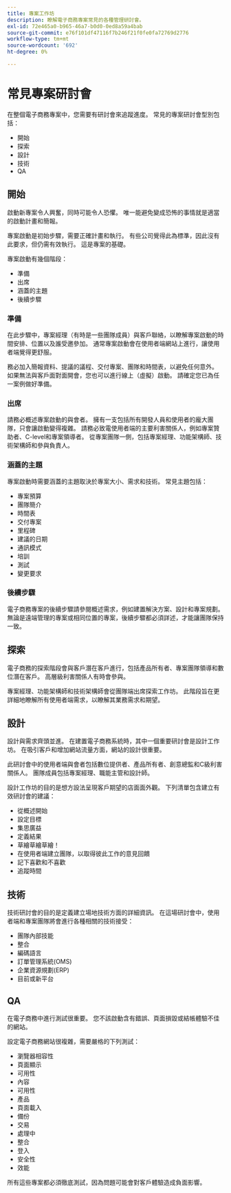 ```yaml
---
title: 專案工作坊
description: 瞭解電子商務專案常見的各種管理研討會。
exl-id: 72e465a0-b965-46a7-b0d0-0ed8a59a4bab
source-git-commit: e76f101df47116f7b246f21f0fe0fa72769d2776
workflow-type: tm+mt
source-wordcount: '692'
ht-degree: 0%

---
```


# 常見專案研討會

在整個電子商務專案中，您需要有研討會來追蹤進度。 常見的專案研討會型別包括：

- 開始
- 探索
- 設計
- 技術
- QA

## 開始

啟動新專案令人興奮，同時可能令人恐懼。 唯一能避免變成恐怖的事情就是適當的啟動計畫和簡報。

專案啟動是初始步驟，需要正確計畫和執行。 有些公司覺得此為標準，因此沒有此要求，但仍需有效執行。 這是專案的基礎。

專案啟動有幾個階段：

- 準備
- 出席
- 涵蓋的主題
- 後續步驟

### 準備

在此步驟中，專案經理（有時是一些團隊成員）與客戶聯絡，以瞭解專案啟動的時間安排、位置以及誰受邀參加。 通常專案啟動會在使用者端網站上進行，讓使用者端覺得更舒服。

務必加入簡報資料、提議的議程、交付專案、團隊和時間表，以避免任何意外。 如果無法與客戶面對面開會，您也可以進行線上（虛擬）啟動。 請確定您已為任一案例做好準備。

### 出席

請務必概述專案啟動的與會者。 擁有一支包括所有開發人員和使用者的龐大團隊，只會讓啟動變得複雜。 請務必致電使用者端的主要利害關係人，例如專案贊助者、C-level和專案領導者。 從專案團隊一側，包括專案經理、功能架構師、技術架構師和參與負責人。

### 涵蓋的主題

專案啟動時需要涵蓋的主題取決於專案大小、需求和技術。 常見主題包括：

- 專案預算
- 團隊簡介
- 時間表
- 交付專案
- 里程碑
- 建議的日期
- 通訊模式
- 培訓
- 測試
- 變更要求

### 後續步驟

電子商務專案的後續步驟請參閱概述需求，例如建置解決方案、設計和專案規劃。 無論是遠端管理的專案或相同位置的專案，後續步驟都必須詳述，才能讓團隊保持一致。

## 探索

電子商務的探索階段會與客戶潛在客戶進行，包括產品所有者、專案團隊領導和數位潛在客戶。 高層級利害關係人有時會參與。

專案經理、功能架構師和技術架構師會從團隊端出席探索工作坊。 此階段旨在更詳細地瞭解所有使用者端需求，以瞭解其業務需求和期望。

## 設計

設計與需求齊頭並進。 在建置電子商務系統時，其中一個重要研討會是設計工作坊。 在吸引客戶和增加網站流量方面，網站的設計很重要。

此研討會中的使用者端與會者包括數位提供者、產品所有者、創意總監和C級利害關係人。 團隊成員包括專案經理、職能主管和設計師。

設計工作坊的目的是想方設法呈現客戶期望的店面面外觀。 下列清單包含建立有效研討會的建議：

- 從概述開始
- 設定目標
- 集思廣益
- 定義結果
- 草繪草繪草繪！
- 在使用者端建立團隊，以取得彼此工作的意見回饋
- 記下喜歡和不喜歡
- 追蹤時間

## 技術

技術研討會的目的是定義建立場地技術方面的詳細資訊。 在這場研討會中，使用者端和專案團隊將會進行各種相關的技術接受：

- 團隊內部技能
- 整合
- 編碼語言
- 訂單管理系統(OMS)
- 企業資源規劃(ERP)
- 目前或新平台

## QA

在電子商務中進行測試很重要。 您不該啟動含有錯誤、頁面損毀或結帳體驗不佳的網站。

設定電子商務網站很複雜，需要嚴格的下列測試：

- 瀏覽器相容性
- 頁面顯示
- 可用性
- 內容
- 可用性
- 產品
- 頁面載入
- 備份
- 交易
- 處理中
- 整合
- 登入
- 安全性
- 效能

所有這些專案都必須徹底測試，因為問題可能會對客戶體驗造成負面影響。
